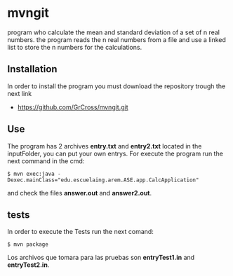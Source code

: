 # mvngit

program who calculate the mean and standard deviation of a set of n real numbers.
the program reads the n real numbers from a file and use a linked list to store the n numbers for the calculations.  

## Installation

In order to install the program you must download the repository trough the next link 
* https://github.com/GrCross/mvngit.git

## Use

The program has 2 archives **entry.txt** and **entry2.txt** located in the inputFolder, you can put your own entrys.
For execute the program run the next command in the cmd:
```batch
$ mvn exec:java -Dexec.mainClass="edu.escuelaing.arem.ASE.app.CalcApplication"
````

and check the files **answer.out** and **answer2.out**.

## tests

In order to execute the Tests run the next comand:

````
$ mvn package
````
Los archivos que tomara para las pruebas son **entryTest1.in** and **entryTest2.in**.






